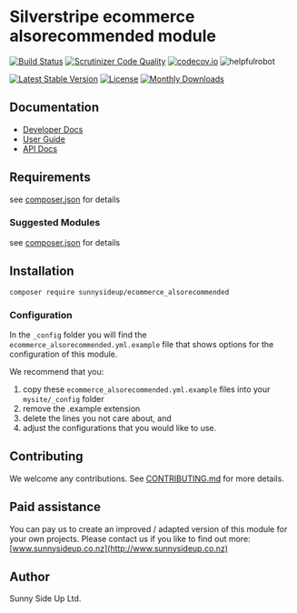 # Silverstripe ecommerce alsorecommended module
[![Build Status](https://travis-ci.org/sunnysideup/silverstripe-ecommerce_alsorecommended.svg?branch=master)](https://travis-ci.org/sunnysideup/silverstripe-ecommerce_alsorecommended)
[![Scrutinizer Code Quality](https://scrutinizer-ci.com/g/sunnysideup/silverstripe-ecommerce_alsorecommended/badges/quality-score.png?b=master)](https://scrutinizer-ci.com/g/sunnysideup/silverstripe-ecommerce_alsorecommended/?branch=master)
[![codecov.io](https://codecov.io/github/sunnysideup/silverstripe-ecommerce_alsorecommended/coverage.svg?branch=master)](https://codecov.io/github/sunnysideup/silverstripe-ecommerce_alsorecommended?branch=master)
![helpfulrobot](https://helpfulrobot.io/sunnysideup/ecommerce_alsorecommended/badge)

[![Latest Stable Version](https://poser.pugx.org/sunnysideup/ecommerce_alsorecommended/version)](https://packagist.org/packages/sunnysideup/ecommerce_alsorecommended)
[![License](https://poser.pugx.org/sunnysideup/ecommerce_alsorecommended/license)](https://packagist.org/packages/sunnysideup/ecommerce_alsorecommended)
[![Monthly Downloads](https://poser.pugx.org/sunnysideup/ecommerce_alsorecommended/d/monthly)](https://packagist.org/packages/sunnysideup/ecommerce_alsorecommended)


## Documentation



 * [Developer Docs](docs/en/INDEX.md)
 * [User Guide](docs/en/userguide.md)
 * [API Docs](http://docs.ssmods.com/sunnysideup/ecommerce_alsorecommended/classes.xhtml)

## Requirements



see [composer.json](composer.json) for details

### Suggested Modules



see [composer.json](composer.json) for details


## Installation


```
composer require sunnysideup/ecommerce_alsorecommended
```

### Configuration



In the `_config` folder you will find the `ecommerce_alsorecommended.yml.example`
file that shows options for the configuration of this module.

We recommend that you:

  1. copy these `ecommerce_alsorecommended.yml.example` files into your
`mysite/_config` folder
  2. remove the .example extension
  3. delete the lines you not care about, and
  4. adjust the configurations that you would like to use.


## Contributing



We welcome any contributions. See [CONTRIBUTING.md](CONTRIBUTING.md) for more details.

## Paid assistance



You can pay us to create an improved / adapted version of this module for your own projects.  Please contact us if you like to find out more: [www.sunnysideup.co.nz](http://www.sunnysideup.co.nz)

## Author



Sunny Side Up Ltd.

